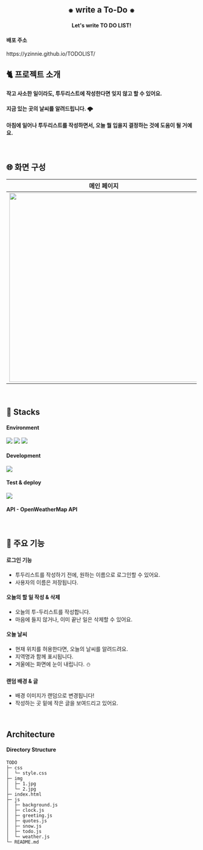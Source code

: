 <div align="center">
<h2> ⁕ write a To-Do ⁕ </h2>
<h4>Let's write TO DO LIST!</h4> 
</div>

<h4>배포 주소</h4>
https://yzinnie.github.io/TODOLIST/

<br>

<h2> 🐈 프로젝트 소개</h2>
<h4>작고 사소한 일이라도, 투두리스트에 작성한다면 잊지 않고 할 수 있어요. </h4>
<h4>지금 있는 곳의 날씨를 알려드립니다. 🌩 </h4>
<h4>아침에 일어나 투두리스트를 작성하면서, 오늘 뭘 입을지 결정하는 것에 도움이 될 거예요.</h4>

<br>
<h2> 🌐 화면 구성</h2>

| 메인 페이지 |
| --- |
| <img src="https://github.com/yzinnie/TODOLIST/assets/126447980/3e2b5a15-d898-4879-913a-3f93281918cd.png" width="500" /> |

<br>
<h2> 🐬 Stacks </h2>
 
 #### Environment
 <img src="https://img.shields.io/badge/visualstudiocode-007ACC?style=for-the-badge&logo=visualstudiocode&logoColor=white"> <img src="https://img.shields.io/badge/github-181717?style=for-the-badge&logo=github&logoColor=white"> <img src="https://img.shields.io/badge/git-F05032?style=for-the-badge&logo=git&logoColor=white">
 
 
 
 #### Development
   <img src="https://img.shields.io/badge/javascript-F7DF1E?style=for-the-badge&logo=javascript&logoColor=black">
 
#### Test & deploy
   <img src="https://img.shields.io/badge/githubpages-222222?style=for-the-badge&logo=githubpagese&logoColor=black"> 
   
#### API - OpenWeatherMap API 

 
<br>
<h2> 🦾 주요 기능 </h2>

 #### 로그인 기능
- 투두리스트를 작성하기 전에, 원하는 이름으로 로그인할 수 있어요.
- 사용자의 이름은 저장됩니다.

#### 오늘의 할 일 작성 & 삭제
- 오늘의 투-두리스트를 작성합니다.
- 마음에 들지 않거나, 이미 끝난 일은 삭제할 수 있어요.

#### 오늘 날씨
- 현재 위치를 허용한다면, 오늘의 날씨를 알려드려요.
- 지역명과 함께 표시됩니다.
- 겨울에는 화면에 눈이 내립니다. ⛄

#### 랜덤 배경 & 글
- 배경 이미지가 랜덤으로 변경됩니다!
- 작성하는 곳 밑에 작은 글을 보여드리고 있어요.


<br>

## Architecture
#### Directory Structure


```
TODO
├─ css
│  └─ style.css
├─ img
│  ├─ 1.jpg
│  └─ 2.jpg
├─ index.html
├─ js
│  ├─ background.js
│  ├─ clock.js
│  ├─ greeting.js
│  ├─ quotes.js
│  ├─ snow.js
│  ├─ todo.js
│  └─ weather.js
└─ README.md

```
 
 


